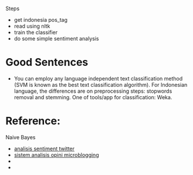 Steps

- get indonesia pos_tag
- read using nltk
- train the classifier
- do some simple sentiment analysis

Good Sentences
==

- You can employ any language independent text classification method
  (SVM is known as the best text classification algorithm). For
  Indonesian language, the differences are on preprocessing steps:
  stopwords removal and stemming. One of tools/app for classification:
  Weka.

Reference:
==

Naive Bayes

   - [analisis sentiment twitter](https://yudiwbs.wordpress.com/2011/12/26/analisis-twee-analisis-opini-sentimen/)
   - [sistem analisis opini microblogging](http://yuliadi.com/file/paper/yudi_wibisono_sistem_analisis_opini_microblogging_ver4.pdf)
   - 
   -

